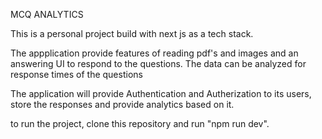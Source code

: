 MCQ ANALYTICS

This is a personal project build with next js as a tech stack.

The appplication provide features of reading pdf's and images and an answering UI to respond to the questions. The data can be analyzed for response times of the questions 

The application will provide Authentication and Autherization to its users, store the responses and provide analytics based on it.


to run the project, clone this repository and run "npm run dev".